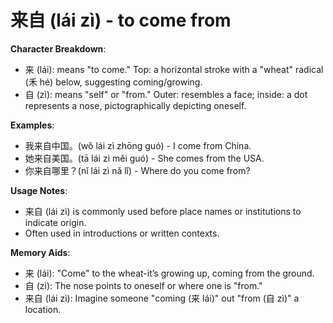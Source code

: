 # **来自 (lái zì) - to come from**

**Character Breakdown**:  
- 来 (lái): means "to come." Top: a horizontal stroke with a "wheat" radical (⽲ hé) below, suggesting coming/growing.  
- 自 (zì): means "self" or "from." Outer: resembles a face; inside: a dot represents a nose, pictographically depicting oneself.

**Examples**:  
- 我来自中国。(wǒ lái zì zhōng guó) - I come from China.  
- 她来自美国。(tā lái zì měi guó) - She comes from the USA.  
- 你来自哪里？(nǐ lái zì nǎ lǐ) - Where do you come from?

**Usage Notes**:  
- 来自 (lái zì) is commonly used before place names or institutions to indicate origin.  
- Often used in introductions or written contexts.

**Memory Aids**:  
- 来 (lái): "Come" to the wheat-it’s growing up, coming from the ground.  
- 自 (zì): The nose points to oneself or where one is "from."  
- 来自 (lái zì): Imagine someone "coming (来 lái)" out "from (自 zì)" a location.